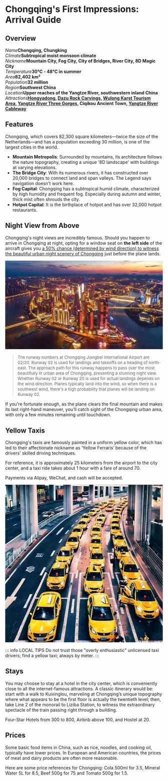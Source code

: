 # Chongqing's First Impressions: Arrival Guide

## Overview

<Description>
<div><i>Name</i><b>Chongqing, Chungking</b></div>
<div><i>Climate</i><b>Subtropical moist monsoon climate</b></div>
<div long><i>Nickname</i><b>Mountain City, Fog City, City of Bridges, River City, 8D Magic City</b></div>
<div><i>Temperature</i><b>30℃ - 48°C in summer</b></div>
<div><i>Area</i><b>82,402 km²</b></div>
<div><i>Population</i><b>32 million</b></div>
<div><i>Region</i><b>Southwest China</b></div>
<div long><i>Location</i><b>Upper reaches of the Yangtze River, southwestern inland China</b></div>
<div long><i>Attractions</i><b><a href="/chongqing/cityscape#hongyadong">Hongyadong</a>, <a href="/chongqing/dazu">Dazu Rock Carvings</a>, <a href="/chongqing/wulong">Wulong Karst Tourism Area</a>, <a href="/chongqing/three-gorges">Yangtze River Three Gorges</a>, Ciqikou Ancient Town, <a href="/chongqing/cityscape#the-two-rivers-tour">Yangtze River Cableway</a></b></div>
</Description>

<YouTube link="https://youtu.be/0kfhyOKM888?si=AzCMWcMNKhRYBnCb">
<template #cover><img src="../assets/youtube/the-biggest-city-on-earch-youve-never-heard-of.jpg" /></template>
<template #title>The Biggest City on Earth You've Never Heard Of</template>
<template #author>PPPeter</template>
<template #description>With population of 32,000,000, Chongqing, China is the biggest city on Earth. Its unbelievable area makes it also the largest city in the world.</template>
</YouTube>

## Features

Chongqing, which covers 82,300 square kilometers—twice the size of the Netherlands—and has a population exceeding 30 million, is one of the largest cities in the world.

- **Mountain Metropolis**: Surrounded by mountains, its architecture follows the nature topography, creating a unique '8D landscape' with buildings at varying elevations.
- **The Bridge City**: With its numerous rivers, it has constructed over 20,000 bridges to connect land and span valleys. The Legend says navigation doesn't work here.
- **Fog Capital**: Chongqing has a subtropical humid climate, characterized by high humidity and frequent fog. Especially during autumn and winter, thick mist often shrouds the city.
- **Hotpot Capital**: It is the birthplace of hotpot and has over 32,000 hotpot restaurants.

<YouTube link="https://youtu.be/D2RATbbd9DU?si=obU1QSqT3voZkypr&t=52">
<template #cover><img src="../assets/youtube/arriving-in-china-our-first-impressions.jpg" /></template>
<template #title>Arriving in China! (Our First Impressions)</template>
<template #author>Jack Torr & Sophia</template>
</YouTube>

## Night View from Above

Chongqing's night views are incredibly famous. Should you happen to arrive in Chongqing at night, opting for a window seat on **the left side** of the aircraft gives you <u>a 50% chance (determined by wind direction) to witness the beautiful urban night scenery of Chongqing</u> just before the plane lands.

![Night View from Above](./assets/cq-night.jpg)

> <font size="2">The runway numbers at Chongqing Jiangbei International Airport are 02/20. Runway 02 is used for landings and takeoffs on a heading of north-east. The approach path for this runway happens to pass over the most beautifully lit urban area of Chongqing, presenting a stunning night view. Whether Runway 02 or Runway 20 is used for actual landings depends on the wind direction. Planes typically land into the wind, so when there is a southwest wind, there's a high probability that planes will be landing on Runway 02.</font>

If you're fortunate enough, as the plane clears the final mountain and makes its last right-hand maneuver, you'll catch sight of the Chongqing urban area, with only a few minutes remaining until touchdown.

<YouTube link="https://youtu.be/wOh2wmvNfEU?si=r3OsrNRU0xajeQRJ&t=315">
<template #title>Magnificent night view of Chongqing, China</template>
<template #author>Wesley J.</template>
<template #description>Taken from the flight :)</template>
</YouTube>

## Yellow Taxis

<Flex>
<div>
Chongqing's taxis are famously painted in a uniform yellow color, which has led to their affectionate nickname as ‘Yellow Ferraris’ because of the drivers' skilled driving techniques.

For reference, it is approximately 25 kilometers from the airport to the city center, and a taxi ride takes about 1 hour with a fare of around <CNY>70</CNY>.

Payments via Alipay, WeChat, and cash will be accepted.

</div>
<div><img src="./assets/yellow-taxi.jpg" alt="Yellow Taxis" /></div>
</Flex>

<YouTube link="https://youtu.be/rZb_P7xDVJo?si=K3LCgMCUFiqGQIXr&t=391">
<template #cover><img src="../assets/youtube/entering-the-largest-city-in-the-world.jpg" /></template>
<template #title>Entering The LARGEST City in the WORLD (Chongqing, China)</template>
<template #author>KSquared</template>
<template #description>It took only five minutes to fill out the entry forms, and I couldn't wait to jump into a yellow taxi. The driver didn't need GPS, navigating through places that felt like underground parking lots...</template>
</YouTube>

::: info LOCAL TIPS
Do not trust those "overly enthusiastic" unlicensed taxi drivers; find a yellow taxi; always by meter.
:::

## Stays

You may choose to stay at a hotel in the city center, which is conveniently close to all the internet-famous attractions. A classic itinerary would be: start with a walk to Kuixinglou, marveling at Chongqing’s unique topography where what appears to be the first floor is actually the twentieth level; then, take Line 2 of the monorail to Liziba Station, to witness the extraordinary spectacle of the train passing right through a building.

<Map height="40vh" center="106.552003,29.562696" :zoom="13" driving="106.638691,29.717337,airport|106.577708,29.567822,Skyline Viewpoint|106.587897,29.565634,Raffles" points="106.578953,29.562165,Hongyadong|106.530586,29.550659,Liziba Monorail Piercing Building|106.587897,29.565634,Raffles|106.582809,29.557813,Yangtze River Cable Car|106.573579,29.559729,Kuixinglou"></Map>

Four-Star Hotels from <CNY>300</CNY> to <CNY>800</CNY>, Airbnb above <CNY>100</CNY>, and Hostel at <CNY>20</CNY>.

## Prices

Some basic food items in China, such as rice, noodles, and cooking oil, typically have lower prices. In European and American countries, the prices of meat and dairy products are often more reasonable.

Here are some price references for Chongqing: Cola 500ml for <CNY>3.5</CNY>, Mineral Water 5L for <CNY>8.5</CNY>, Beef 500g for <CNY>75</CNY> and Tomato 500g for <CNY>1.5</CNY>.

<YouTube link="https://youtu.be/6-5wmhpnT_k?si=EWA77ir71zaZr9sI">
<template #cover><img src="../assets/youtube/full-supermarket-tour-in-china.jpg" /></template>
<template #title>Full Supermarket Tour in China (Shocking Prices)</template>
<template #author>Two Mad Explorers</template>
<template #description>Exploring a local supermarket in Chongqing, the prices were surprisingly cheap; We managed to buy everything We wanted for just 20 euros.</template>
</YouTube>
